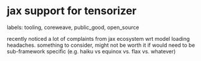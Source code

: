 # jax support for tensorizer

labels: tooling, coreweave, public_good, open_source

recently noticed a lot of complaints from jax ecosystem wrt model loading headaches. something to consider, might not be worth it if would need to be sub-framework specific (e.g. haiku vs equinox vs. flax vs. whatever)

